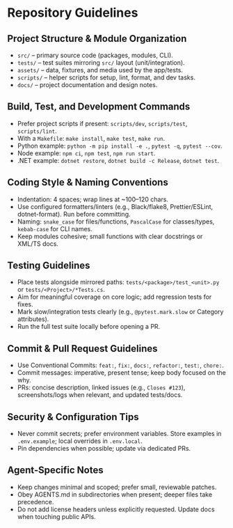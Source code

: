 # Repository Guidelines

## Project Structure & Module Organization
- `src/` – primary source code (packages, modules, CLI).
- `tests/` – test suites mirroring `src/` layout (unit/integration).
- `assets/` – data, fixtures, and media used by the app/tests.
- `scripts/` – helper scripts for setup, lint, format, and dev tasks.
- `docs/` – project documentation and design notes.

## Build, Test, and Development Commands
- Prefer project scripts if present: `scripts/dev`, `scripts/test`, `scripts/lint`.
- With a `Makefile`: `make install`, `make test`, `make run`.
- Python example: `python -m pip install -e .`, `pytest -q`, `pytest --cov`.
- Node example: `npm ci`, `npm test`, `npm run start`.
- .NET example: `dotnet restore`, `dotnet build -c Release`, `dotnet test`.

## Coding Style & Naming Conventions
- Indentation: 4 spaces; wrap lines at ~100–120 chars.
- Use configured formatters/linters (e.g., Black/flake8, Prettier/ESLint, dotnet-format). Run before committing.
- Naming: `snake_case` for files/functions, `PascalCase` for classes/types, `kebab-case` for CLI names.
- Keep modules cohesive; small functions with clear docstrings or XML/TS docs.

## Testing Guidelines
- Place tests alongside mirrored paths: `tests/<package>/test_<unit>.py` or `tests/<Project>/*Tests.cs`.
- Aim for meaningful coverage on core logic; add regression tests for fixes.
- Mark slow/integration tests clearly (e.g., `@pytest.mark.slow` or Category attributes).
- Run the full test suite locally before opening a PR.

## Commit & Pull Request Guidelines
- Use Conventional Commits: `feat:`, `fix:`, `docs:`, `refactor:`, `test:`, `chore:`.
- Commit messages: imperative, present tense; keep body focused on the why.
- PRs: concise description, linked issues (e.g., `Closes #123`), screenshots/logs when relevant, and updated tests/docs.

## Security & Configuration Tips
- Never commit secrets; prefer environment variables. Store examples in `.env.example`; local overrides in `.env.local`.
- Pin dependencies when possible; update via dedicated PRs.

## Agent-Specific Notes
- Keep changes minimal and scoped; prefer small, reviewable patches.
- Obey AGENTS.md in subdirectories when present; deeper files take precedence.
- Do not add license headers unless explicitly requested. Update docs when touching public APIs.
